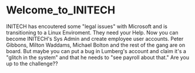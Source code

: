 # Welcome_to_INITECH
INITECH has encoutered some "legal issues" with Microsoft and is transitioning to a Linux Enviroment.
They need your Help.
Now you can become INITECH's Sys Admin and create employee user accounts.
Peter Gibbons, Milton Waddams, Michael Bolton and the rest of the gang are on board.
But maybe you can put a bug in Lumberg's account and claim it's a "glitch in the system" and 
that he needs to "see payroll about that." 
Are you up to the challenge??

